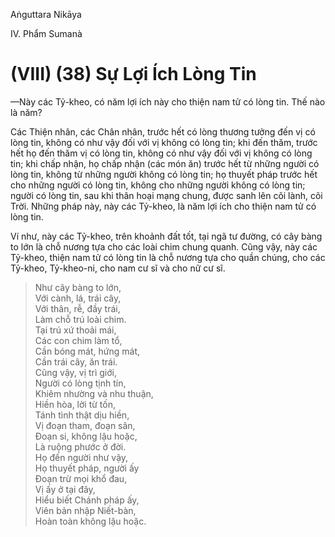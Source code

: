 Aṅguttara Nikāya

IV. Phẩm Sumanà

# (VIII) (38) Sự Lợi Ích Lòng Tin

—Này các Tỷ-kheo, có năm lợi ích này cho thiện nam tử có lòng tin. Thế nào là năm?

Các Thiện nhân, các Chân nhân, trước hết có lòng thương tưởng đến vị có lòng tin, không có như vậy đối với vị không có lòng tin; khi đến thăm, trước hết họ đến thăm vị có lòng tin, không có như vậy đối với vị không có lòng tin; khi chấp nhận, họ chấp nhận (các món ăn) trước hết từ những người có lòng tin, không từ những người không có lòng tin; họ thuyết pháp trước hết cho những người có lòng tin, không cho những người không có lòng tin; người có lòng tin, sau khi thân hoại mạng chung, được sanh lên cõi lành, cõi Trời. Những pháp này, này các Tỷ-kheo, là năm lợi ích cho thiện nam tử có lòng tin.

Ví như, này các Tỷ-kheo, trên khoảnh đất tốt, tại ngã tư đường, có cây bàng to lớn là chỗ nương tựa cho các loài chim chung quanh. Cũng vậy, này các Tỷ-kheo, thiện nam tử có lòng tin là chỗ nương tựa cho quần chúng, cho các Tỷ-kheo, Tỷ-kheo-ni, cho nam cư sĩ và cho nữ cư sĩ.

> Như cây bàng to lớn,  
> Với cành, lá, trái cây,  
> Với thân, rễ, đầy trái,  
> Làm chỗ trú loài chim.  
> Tại trú xứ thoải mái,  
> Các con chim làm tổ,  
> Cần bóng mát, hứng mát,  
> Cần trái cây, ăn trái.  
> Cũng vậy, vị trì giới,  
> Người có lòng tịnh tín,  
> Khiêm nhường và nhu thuận,  
> Hiền hòa, lời từ tốn,  
> Tánh tình thật dịu hiền,  
> Vị đoạn tham, đoạn sân,  
> Ðoạn si, không lậu hoặc,  
> Là ruộng phước ở đời.  
> Họ đến người như vậy,  
> Họ thuyết pháp, người ấy  
> Ðoạn trừ mọi khổ đau,  
> Vị ấy ở tại đây,  
> Hiểu biết Chánh pháp ấy,  
> Viên bản nhập Niết-bàn,  
> Hoàn toàn không lậu hoặc.

